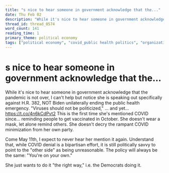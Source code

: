 ```yaml
---
title: "s nice to hear someone in government acknowledge that the..."
date: Thu Feb 02
description: "While it's nice to hear someone in government acknowledge that the pandemic is not over, I can't help but notice she is speaking out specifically against H.R...."
thread_id: thread_0574
word_count: 141
reading_time: 1
primary_theme: political economy
tags: ["political economy", "covid_public health politics", "organizational theory"]
---
```


# s nice to hear someone in government acknowledge that the...

While it's nice to hear someone in government acknowledge that the pandemic is not over, I can't help but notice she is speaking out specifically against H.R. 382, NOT Biden unilaterally ending the public health emergency. "Viruses should not be politicized," ... and yet... https://t.co/4n6kCdPvt2 This is the first time she's mentioned COVID since... reminding people to get vaccinated in October. She doesn't wear a mask, let alone remind others. She doesn't decry the rampant COVID minimization from her own party.

Come May 11th, I expect to never hear her mention it again. Understand that, while COVID denial is a bipartisan effort, it is still politically savvy to point to the "other side" as being unreasonable. The policy will always be the same: "You're on your own."

She just wants to do it "the right way," i.e. the Democrats doing it.